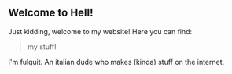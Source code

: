 ## Welcome to Hell!

Just kidding, welcome to my website! Here you can find:
>my stuff!

I'm fulquit. An italian dude who makes (kinda) stuff on the internet. 
